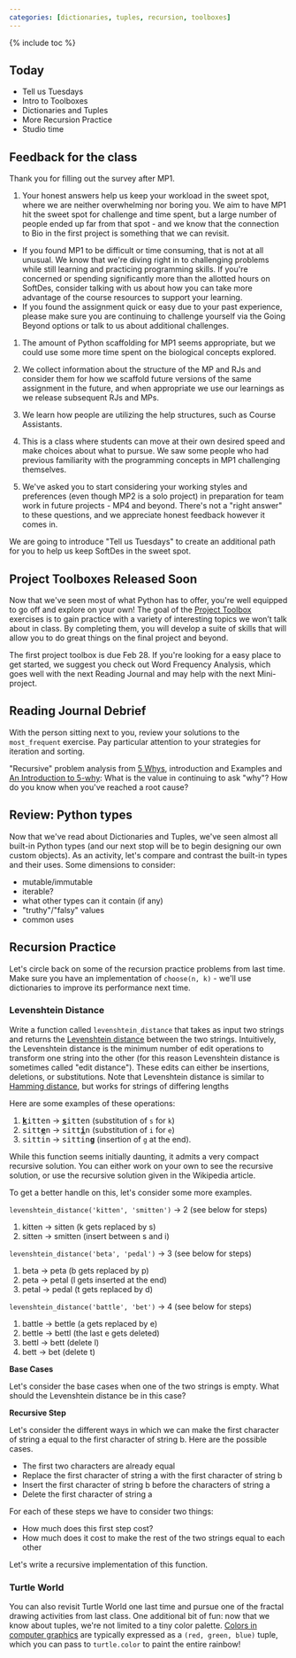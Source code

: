 ```yaml
---
categories: [dictionaries, tuples, recursion, toolboxes]
---
```


{% include toc %}

## Today

* Tell us Tuesdays
* Intro to Toolboxes
* Dictionaries and Tuples
* More Recursion Practice
* Studio time


## Feedback for the class

Thank you for filling out the survey after MP1.

1. Your honest answers help us keep your workload in the sweet spot, where we are neither overwhelming nor boring you.
We aim to have MP1 hit the sweet spot for challenge and time spent, but  a large number of people ended up far from that spot - and we know that the connection to Bio in the first project is something that we can revisit.
  - If you found MP1 to be difficult or time consuming, that is not at all unusual. We know that we're diving right in to challenging problems while still learning and practicing programming skills. If you're concerned or spending significantly more than the allotted hours on SoftDes, consider talking with us about how you can take more advantage of the course resources to support your learning.
  - If you found the assignment quick or easy due to your past experience, please make sure you are continuing to challenge yourself via the Going Beyond options or talk to us about additional challenges.

1. The amount of Python scaffolding for MP1 seems appropriate, but we could use some more time spent on the biological concepts explored.

2. We collect information about the structure of the MP and RJs and consider them for how we scaffold future versions of the same assignment in the future, and when appropriate we use our learnings as we release subsequent RJs and MPs.

3. We learn how people are utilizing the help structures, such as Course Assistants.

3. This is a class where students can move at their own desired speed and make choices about what to pursue. We saw some people who had previous familiarity with the programming concepts in MP1 challenging themselves.

4. We've asked you to start considering your working styles and preferences (even though MP2 is a solo project) in preparation for team work in future projects - MP4 and beyond. There's not a "right answer" to these questions, and we appreciate honest feedback however it comes in.

We are going to introduce "Tell us Tuesdays" to create an additional path for you to help us keep SoftDes in the sweet spot.


## Project Toolboxes Released Soon

Now that we've seen most of what Python has to offer, you're well equipped to go off and explore on your own!
The goal of the [Project Toolbox](/toolboxes) exercises is to gain practice with a variety of interesting topics we won’t talk about in class. By completing them, you will develop a suite of skills that will allow you to do great things on the final project and beyond.

The first project toolbox is due Feb 28. If you're looking for a easy place to get started, we suggest you check out Word Frequency Analysis, which goes well with the next Reading Journal and may help with the next Mini-project.


## Reading Journal Debrief

With the person sitting next to you, review your solutions to the `most_frequent` exercise. Pay particular attention to your strategies for iteration and sorting.

"Recursive" problem analysis from [5 Whys](https://en.wikipedia.org/wiki/5_Whys), introduction and Examples and [An Introduction to 5-why](http://www.bulsuk.com/2009/03/5-why-finding-root-causes.html): What is the value in continuing to ask "why"? How do you know when you've reached a root cause?


## Review: Python types

Now that we've read about Dictionaries and Tuples, we've seen almost all built-in Python types (and our next stop will be to begin designing our own custom objects).
As an activity, let's compare and contrast the built-in types and their uses.
Some dimensions to consider:
 - mutable/immutable
 - iterable?
 - what other types can it contain (if any)
 - "truthy"/"falsy" values
 - common uses


## Recursion Practice

Let's circle back on some of the recursion practice problems from last time.
Make sure you have an implementation of `choose(n, k)` - we'll use dictionaries to improve its performance next time.

### Levenshtein Distance

Write a function called `levenshtein_distance` that takes as input two strings
and returns the [Levenshtein
distance](https://en.wikipedia.org/wiki/Levenshtein_distance) between the two
strings. Intuitively, the Levenshtein distance is the minimum number of edit
operations to transform one string into the other (for this reason Levenshtein
distance is sometimes called "edit distance"). These edits can either be
insertions, deletions, or substitutions. Note that Levenshtein distance is
similar to [Hamming distance](https://en.wikipedia.org/wiki/Hamming_distance),
but works for strings of differing lengths

Here are some examples of these operations:

1. <tt><b><u>k</u></b>itten</tt> → <tt><b><u>s</u></b>itten</tt> (substitution of `s` for `k`)
2. <tt>sitt<b><u>e</u></b>n</tt> → <tt>sitt<b><u>i</u></b>n</tt> (substitution of `i` for `e`)
3. <tt>sittin</tt> → <tt>sittin<b><u>g</u></b></tt>  (insertion of `g` at the end).

While this function seems initially daunting, it admits a very compact recursive solution. You can either work on your own to see the recursive solution, or use the recursive solution given in the Wikipedia article.


To get a better handle on this, let's consider some more examples.

`levenshtein_distance('kitten', 'smitten')` -> 2 (see below for steps)

1. kitten → sitten (k gets replaced by s)
2. sitten → smitten (insert between s and i)

`levenshtein_distance('beta', 'pedal')` -> 3 (see below for steps)

1. beta → peta (b gets replaced by p)
2. peta → petal (l gets inserted at the end)
3. petal → pedal (t gets replaced by d)

`levenshtein_distance('battle', 'bet')` -> 4 (see below for steps)

1. battle → bettle (a gets replaced by e)
2. bettle → bettl (the last e gets deleted)
3. bettl → bett (delete l)
4. bett → bet (delete t)

**Base Cases**

Let's consider the base cases when one of the two strings is empty.  What should the Levenshtein distance be in this case?

**Recursive Step**

Let's consider the different ways in which we can make the first character of string a equal to the first character of string b.  Here are the possible cases.
 - The first two characters are already equal
 - Replace the first character of string a with the first character of string b
 - Insert the first character of string b before the characters of string a
 - Delete the first character of string a

For each of these steps we have to consider two things:
 - How much does this first step cost?
 - How much does it cost to make the rest of the two strings equal to each other

Let's write a recursive implementation of this function.


### Turtle World

You can also revisit Turtle World one last time and pursue one of the fractal drawing activities from last class. One additional bit of fun: now that we know about tuples, we're not limited to a tiny color palette. [Colors in computer graphics](http://dawnsbrain.com/the-rgb-color-wheel/) are typically expressed as a `(red, green, blue)` tuple, which you can pass to `turtle.color` to paint the entire rainbow!
